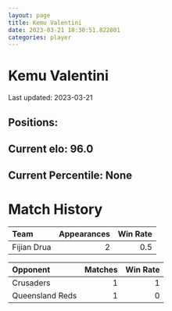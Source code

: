 ```yaml
---  
layout: page  
title: Kemu Valentini  
date: 2023-03-21 18:30:51.822801  
categories: player  
---
```

# Kemu Valentini


Last updated: 2023-03-21
## Positions: 

## Current elo: 96.0

## Current Percentile: None

# Match History


| Team        |   Appearances |   Win Rate |
|:------------|--------------:|-----------:|
| Fijian Drua |             2 |        0.5 |

| Opponent        |   Matches |   Win Rate |
|:----------------|----------:|-----------:|
| Crusaders       |         1 |          1 |
| Queensland Reds |         1 |          0 |